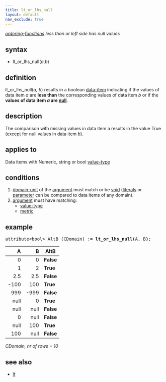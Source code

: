 ```yaml
---
title: lt_or_lhs_null
layout: default
nav_exclude: true
---
```

*[ordering-functions](ordering-functions) less than or left side has null values*

## syntax

- lt_or_lhs_null(*a*,*b*)

## definition

lt_or_lhs_null(*a*, *b*) results in a boolean [data-item](data-item) indicating if the values of data item *a* are **less than** the corresponding values of data item *b* or if the **values of data item *a* are [null](null)**.

## description

The comparison with missing values in data item a results in the value True (except for null values in data item *b*).

## applies to

Data items with Numeric, string or bool [value-type](value-type)

## conditions

1. [domain-unit](domain-unit) of the [argument](argument) must match or be [void](void) ([literals](https://en.wikipedia.org/wiki/Literal_(computer_programming)) or [parameter](parameter) can be compared to data items of any domain).
2. [argument](argument) must have matching:
    - [value-type](value-type)
    - [metric](metric)

## example

<pre>
attribute&lt;bool&gt; AltB (CDomain) := <B>lt_or_lhs_null(</B>A, B<B>)</B>;
</pre>

| A    | B    | **AltB**  |
|-----:|-----:|-----------|
| 0    | 0    | **False** |
| 1    | 2    | **True**  |
| 2.5  | 2.5  | **False** |
| -100 | 100  | **True**  |
| 999  | -999 | **False** |
| null | 0    | **True**  |
| null | null | **False** |
| 0    | null | **False** |
| null | 100  | **True**  |
| 100  | null | **False** |

*CDomain, nr of rows = 10*

## see also

- [lt](lt)